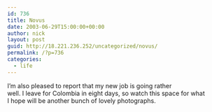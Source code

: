 ```yaml
---
id: 736
title: Novus
date: 2003-06-29T15:00:00+00:00
author: nick
layout: post
guid: http://18.221.236.252/uncategorized/novus/
permalink: /?p=736
categories:
  - life
---
```

I&#8217;m also pleased to report that my new job is going rather  
well. I leave for Colombia in eight days, so watch this space for what  
I hope will be another bunch of lovely photographs.
